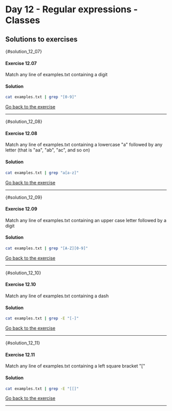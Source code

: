 # Day 12 - Regular expressions - Classes

## Solutions to exercises

{#solution_12_07}
#### Exercise 12.07
Match any line of examples.txt containing a digit

#### Solution
``` sh
cat examples.txt | grep "[0-9]"
```

[Go back to the exercise](#exercise_12_07)

* * *

{#solution_12_08}
#### Exercise 12.08
Match any line of examples.txt containing a lowercase "a" followed by any letter (that is "aa", "ab", "ac", and so on)

#### Solution
``` sh
cat examples.txt | grep "a[a-z]"
```

[Go back to the exercise](#exercise_12_08)

* * *

{#solution_12_09}
#### Exercise 12.09
Match any line of examples.txt containing an upper case letter followed by a digit

#### Solution
``` sh
cat examples.txt | grep "[A-Z][0-9]"
```

[Go back to the exercise](#exercise_12_09)

* * *

{#solution_12_10}
#### Exercise 12.10
Match any line of examples.txt containing a dash

#### Solution
``` sh
cat examples.txt | grep -E "[-]"
```

[Go back to the exercise](#exercise_12_10)

* * *

{#solution_12_11}
#### Exercise 12.11
Match any line of examples.txt containing a left square bracket "["

#### Solution
``` sh
cat examples.txt | grep -E "[[]"
```

[Go back to the exercise](#exercise_12_11)

* * *


